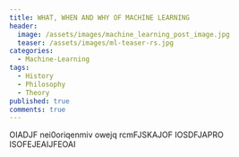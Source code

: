 ```yaml
---
title: WHAT, WHEN AND WHY OF MACHINE LEARNING
header:
  image: /assets/images/machine_learning_post_image.jpg
  teaser: /assets/images/ml-teaser-rs.jpg
categories:
  - Machine-Learning
tags:
  - History
  - Philosophy
  - Theory
published: true
comments: true
---
```

OIADJF nei0oriqenmiv owejq rcmFJSKAJOF IOSDFJAPRO ISOFEJEAIJFEOAI
